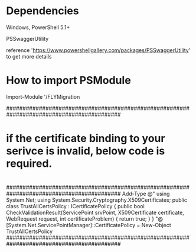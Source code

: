 # Dependencies

Windows, PowerShell 5.1+

PSSwaggerUtility 

reference 'https://www.powershellgallery.com/packages/PSSwaggerUtility' to get more details

# How to import PSModule

Import-Module '<your-service-root-folder>/FLYMigration

###########################################################################################
#                                                                                         #
# if the certificate binding to your serivce is invalid, below code is required.          #
#                                                                                         #
###########################################################################################
Add-Type @"
    using System.Net;
    using System.Security.Cryptography.X509Certificates;
    public class TrustAllCertsPolicy : ICertificatePolicy {
        public bool CheckValidationResult(ServicePoint srvPoint, X509Certificate certificate, WebRequest request, int certificateProblem) {
            return true;
        }
    }
"@
[System.Net.ServicePointManager]::CertificatePolicy = New-Object TrustAllCertsPolicy
###########################################################################################
